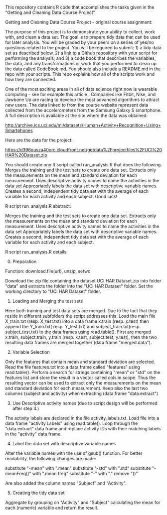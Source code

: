 This repository contains R code that accomplishes the tasks given in the "Getting and Cleaning Data Course Project"

Getting and Cleaning Data Course Project - original course assignment:
    
The purpose of this project is to demonstrate your ability to collect, work with, and clean a data set. The goal is to prepare tidy data that can be used for later analysis. You will be graded by your peers on a series of yes/no questions related to the project. You will be required to submit: 1) a tidy data set as described below, 2) a link to a Github repository with your script for performing the analysis, and 3) a code book that describes the variables, the data, and any transformations or work that you performed to clean up the data called CodeBook.md. You should also include a README.md in the repo with your scripts. This repo explains how all of the scripts work and how they are connected.

One of the most exciting areas in all of data science right now is wearable computing - see for example this article . Companies like Fitbit, Nike, and Jawbone Up are racing to develop the most advanced algorithms to attract new users. The data linked to from the course website represent data collected from the accelerometers from the Samsung Galaxy S smartphone. A full description is available at the site where the data was obtained:
    
http://archive.ics.uci.edu/ml/datasets/Human+Activity+Recognition+Using+Smartphones

Here are the data for the project:
    
https://d396qusza40orc.cloudfront.net/getdata%2Fprojectfiles%2FUCI%20HAR%20Dataset.zip

You should create one R script called run_analysis.R that does the following. Merges the training and the test sets to create one data set. Extracts only the measurements on the mean and standard deviation for each measurement. Uses descriptive activity names to name the activities in the data set Appropriately labels the data set with descriptive variable names. Creates a second, independent tidy data set with the average of each variable for each activity and each subject. Good luck!


R script run_analysis.R abstract:
    
Merges the training and the test sets to create one data set.
Extracts only the measurements on the mean and standard deviation for each measurement.
Uses descriptive activity names to name the activities in the data set
Appropriately labels the data set with descriptive variable names.
Creates a second, independent tidy data set with the average of each variable for each activity and each subject.


R script run_analysis.R details:

0. Preparation

Function: download.file(url), unzip, setwd

Download the zip file containing the dataset UCI HAR Dataset.zip into folder "data" and extracts the folder into the "UCI HAR Dataset" folder. Set the working directory to "UCI HAR Dataset" folder.


1. Loading and Merging the test sets

Here both training and test data sets are merged. Due to the fact that they reside in different subfolders the script addresses this. 
Load the main file X_train.txt (resp. X_test.txt) into a data frame x.train (resp. x.test) then append the Y_train.txt( resp. Y_test.txt) and subject_train.txt(resp. subject_test.txt) to the data frames using read.table().
First are merged x.train, subject.train, y.train (resp. x.test, subject.test, y.test), then the two resulting data frames are merged together (data frame "merged.data").


2. Variable Selection

Only the features that contain mean and standard deviation are selected. Read the file features.txt into a data frame called "features" using read.table(). 
Perform a search for strings containing "mean" or "std" on the features list and store the result in a vector called cols.in.scope. Thus the resulting vector can be used to extract only the measurements on the mean and standard deviation for each measurement. Keep also the last two columns (subject and activity) when extracting (data frame "data.extract")


3. Use Descriptive activity names (due to script design will be performed after step 4.)

The activity labels are declared in the file activity_labels.txt. Load file into a data frame "activity.Labels" using read.table(). Loop through the "data.extract" data frame and replace activity IDs with their matching labels in the "activity" data frame.


4. Label the data set with descriptive variable names

Alter the variable names with the use of gsub() function. For better readability, the following changes are made:
    
substitute "-mean" with ".mean"
substitute "-std" with ".std"
substitute "-meanFreq()" with ".mean.freq"
substitute "-" with "."
remove "()"

Are also added the column names "Subject" and "Activity".


5. Creating the tidy data set

Aggregate by grouping on "Activity" and "Subject" calculating the mean for each (numeric) variable and return the result.